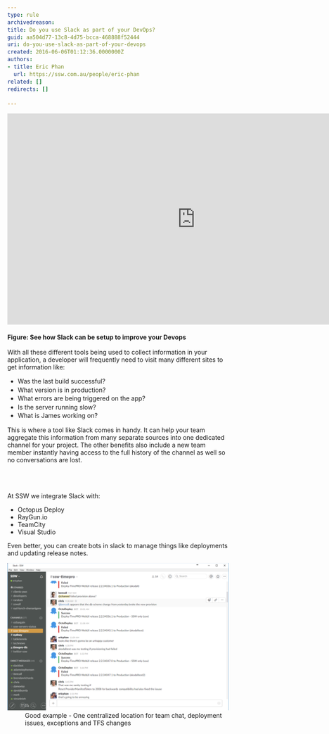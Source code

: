 ```yaml
---
type: rule
archivedreason: 
title: Do you use Slack as part of your DevOps?
guid: aa504d77-13c8-4d75-bcca-468888f52444
uri: do-you-use-slack-as-part-of-your-devops
created: 2016-06-06T01:12:36.0000000Z
authors:
- title: Eric Phan
  url: https://ssw.com.au/people/eric-phan
related: []
redirects: []

---
```



<div class="ms-rtestate-read ms-rte-embedcode ms-rte-embedil ms-rtestate-notify"><iframe width="853" height="480" src="https://www.youtube.com/embed/2biKJboCoE4" frameborder="0"></iframe> </div><div>
   <strong>Figure: See how Slack can be setup to improve your Devops</strong><br></div><div>
   <br>
</div>With all these different tools being used to collect information in your application, a developer will frequently need to visit many different sites to get information like:<div><ul><li>
         <span style="line-height:19.5px;">Was the last build successful?<br></span></li><li>
         <span style="line-height:19.5px;">What version is in production?</span></li><li>
         <span style="line-height:19.5px;">What errors are being triggered on the app?</span></li><li>
         <span style="line-height:19.5px;">Is the server running slow?</span></li><li>
         <span style="line-height:19.5px;">What is James working on?</span></li></ul><div>This is where a tool like Slack comes in handy. It can help your team aggregate this information from many separate sources into one dedicated channel for your project. The other benefits also include a new team member instantly having access to the full history of the channel as well so no conversations are lost.<br></div></div> <br>
<br><excerpt class='endintro'></excerpt><br>
<p>​​At SSW we integrate Slack with:</p><ul><li>Octopus Deploy<br></li><li>RayGun.io </li><li>TeamCity</li><li>Visual Studio</li></ul><p>Even better, you can create bots in slack to manage things like deployments and updating release notes.</p>
<dl class="goodImage"><dt><img src="2016-06-06_11-22-03.png" alt="2016-06-06_11-22-03.png" style="width:808px;" /></dt><dd>Good example - One centralized location for team chat, deployment issues, exceptions and TFS changes</dd></dl>


